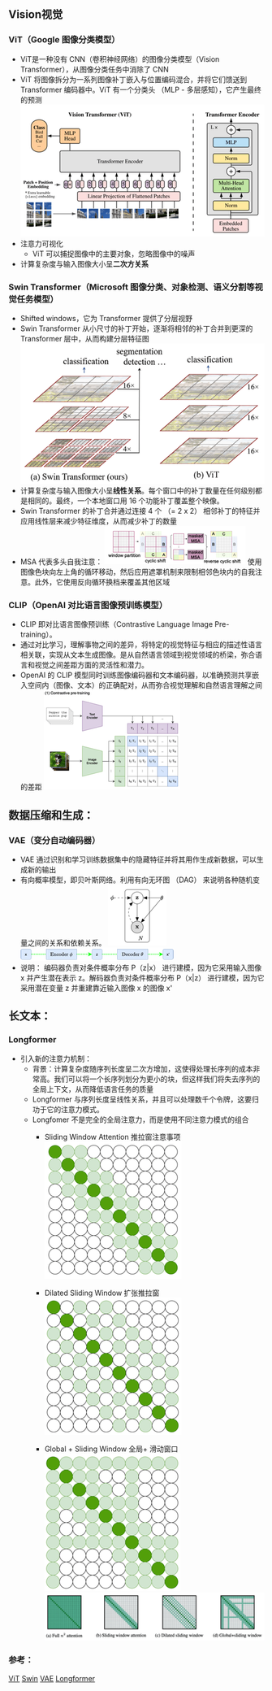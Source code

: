 ## Vision视觉

### ViT（Google 图像分类模型）
* ViT是一种没有 CNN（卷积神经网络）的图像分类模型（Vision Transformer），从图像分类任务中消除了 CNN
* ViT 将图像拆分为一系列图像补丁嵌入与位置编码混合，并将它们馈送到 Transformer 编码器中。ViT 有一个分类头 （MLP - 多层感知），它产生最终的预测
  ![Img](docs/AI/LLM/00.%E6%A6%82%E5%BF%B5/attachments/04.Models/84252d85f2741111fb1c399080ea3915_MD5.png)
* 注意力可视化
    * ViT 可以捕捉图像中的主要对象，忽略图像中的噪声
* 计算复杂度与输入图像大小呈**二次方关系**

### Swin Transformer（Microsoft 图像分类、对象检测、语义分割等视觉任务模型）
* Shifted windows，它为 Transformer 提供了分层视野
* Swin Transformer 从小尺寸的补丁开始，逐渐将相邻的补丁合并到更深的 Transformer 层中，从而构建分层特征图
  ![Img](docs/AI/LLM/00.%E6%A6%82%E5%BF%B5/attachments/04.Models/f76d5c9a46fd94a7a24a57c64c7e315a_MD5.png)
* 计算复杂度与输入图像大小呈**线性关系**。每个窗口中的补丁数量在任何级别都是相同的。最终，一个本地窗口用 16 个功能补丁覆盖整个映像。
* Swin Transformer 的补丁合并通过连接 4 个 （= 2 x 2） 相邻补丁的特征并应用线性层来减少特征维度，从而减少补丁的数量
* MSA 代表多头自我注意：
  ![Img](docs/AI/LLM/00.%E6%A6%82%E5%BF%B5/attachments/04.Models/728fdd9ea09c357b4101f60b3b3f1a56_MD5.png)
  使用图像色块向左上角的循环移动，然后应用遮罩机制来限制相邻色块内的自我注意。此外，它使用反向循环换档来覆盖其他区域

### CLIP（OpenAI 对比语言图像预训练模型）
* CLIP 即对比语言图像预训练（Contrastive Language Image Pre-training）。
* 通过对比学习，理解事物之间的差异，将特定的视觉特征与相应的描述性语言相关联，实现从文本生成图像。是从自然语言领域到视觉领域的桥梁，弥合语言和视觉之间差距方面的灵活性和潜力。
* OpenAI 的 CLIP 模型同时训练图像编码器和文本编码器，以准确预测共享嵌入空间内（图像、文本）的正确配对，从而弥合视觉理解和自然语言理解之间的差距
  ![Img](docs/AI/LLM/00.%E6%A6%82%E5%BF%B5/attachments/04.Models/bad37b121c60512df60c2b35c0b8fa07_MD5.png)


## 数据压缩和生成：
### VAE（变分自动编码器）
* VAE 通过识别和学习训练数据集中的隐藏特征并将其用作生成新数据，可以生成新的输出
* 有向概率模型，即贝叶斯网络。利用有向无环图 （DAG） 来说明各种随机变量之间的关系和依赖关系。
  ![Img](docs/AI/LLM/00.%E6%A6%82%E5%BF%B5/attachments/04.Models/32fc11e1a8d459319719daf47eb95e5a_MD5.png)
  ![Img](docs/AI/LLM/00.%E6%A6%82%E5%BF%B5/attachments/04.Models/c32cdfb1c096f1254f50f767610e55c8_MD5.png)
* 说明：
  编码器负责对条件概率分布 P（z|x） 进行建模，因为它采用输入图像 x 并产生潜在表示 z。解码器负责对条件概率分布 P（x|z） 进行建模，因为它采用潜在变量 z 并重建靠近输入图像 x 的图像 x'

## 长文本：
### Longformer
* 引入新的注意力机制：
    * 背景：计算复杂度随序列长度呈二次方增加，这使得处理长序列的成本非常高。我们可以将一个长序列划分为更小的块，但这样我们将失去序列的全局上下文，从而降低语言任务的质量
    * Longformer 与序列长度呈线性关系，并且可以处理数千个令牌，这要归功于它的注意力模式。
    * Longfomer 不是完全的全局注意力，而是使用不同注意力模式的组合
        * Sliding Window Attention 推拉窗注意事项
          ![Img](docs/AI/LLM/00.%E6%A6%82%E5%BF%B5/attachments/04.Models/a58059e8824ab640f14cb0e3c4c6a716_MD5.png)
        * Dilated Sliding Window 扩张推拉窗
          ![Img](docs/AI/LLM/00.%E6%A6%82%E5%BF%B5/attachments/04.Models/aadcb6ee85c395801d977a915426aeda_MD5.png)

        * Global + Sliding Window 全局+ 滑动窗口
          ![Img](docs/AI/LLM/00.%E6%A6%82%E5%BF%B5/attachments/04.Models/19fa89a2fc30a228a61c0f055fb95607_MD5.png)
        ![Img](docs/AI/LLM/00.%E6%A6%82%E5%BF%B5/attachments/04.Models/206f35cbec60f76cd854e145849d6f12_MD5.png)


### 参考：
[ViT](https://arxiv.org/pdf/2010.11929)
[Swin](https://arxiv.org/pdf/2103.14030)
[VAE](https://arxiv.org/pdf/1312.6114)
[Longformer](https://arxiv.org/pdf/2004.05150)
